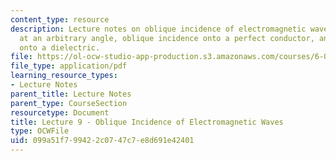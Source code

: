 ```yaml
---
content_type: resource
description: Lecture notes on oblique incidence of electromagnetic waves, wave propagation
  at an arbitrary angle, oblique incidence onto a perfect conductor, and oblique incidence
  onto a dielectric.
file: https://ol-ocw-studio-app-production.s3.amazonaws.com/courses/6-013-electromagnetics-and-applications-fall-2005/099a51f799422c0747c7e8d691e42401_lec9.pdf
file_type: application/pdf
learning_resource_types:
- Lecture Notes
parent_title: Lecture Notes
parent_type: CourseSection
resourcetype: Document
title: Lecture 9 - Oblique Incidence of Electromagnetic Waves
type: OCWFile
uid: 099a51f7-9942-2c07-47c7-e8d691e42401
---
```

